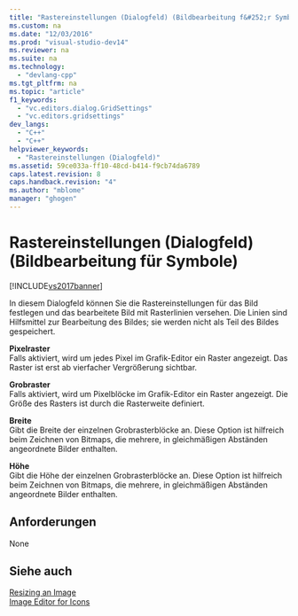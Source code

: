 ```yaml
---
title: "Rastereinstellungen (Dialogfeld) (Bildbearbeitung f&#252;r Symbole)"
ms.custom: na
ms.date: "12/03/2016"
ms.prod: "visual-studio-dev14"
ms.reviewer: na
ms.suite: na
ms.technology: 
  - "devlang-cpp"
ms.tgt_pltfrm: na
ms.topic: "article"
f1_keywords: 
  - "vc.editors.dialog.GridSettings"
  - "vc.editors.gridsettings"
dev_langs: 
  - "C++"
  - "C++"
helpviewer_keywords: 
  - "Rastereinstellungen (Dialogfeld)"
ms.assetid: 59ce033a-ff10-48cd-b414-f9cb74da6789
caps.latest.revision: 8
caps.handback.revision: "4"
ms.author: "mblome"
manager: "ghogen"
---
```

# Rastereinstellungen (Dialogfeld) (Bildbearbeitung f&#252;r Symbole)
[!INCLUDE[vs2017banner](../assembler/inline/includes/vs2017banner.md)]

In diesem Dialogfeld können Sie die Rastereinstellungen für das Bild festlegen und das bearbeitete Bild mit Rasterlinien versehen.  Die Linien sind Hilfsmittel zur Bearbeitung des Bildes; sie werden nicht als Teil des Bildes gespeichert.  
  
 **Pixelraster**  
 Falls aktiviert, wird um jedes Pixel im Grafik\-Editor ein Raster angezeigt.  Das Raster ist erst ab vierfacher Vergrößerung sichtbar.  
  
 **Grobraster**  
 Falls aktiviert, wird um Pixelblöcke im Grafik\-Editor ein Raster angezeigt. Die Größe des Rasters ist durch die Rasterweite definiert.  
  
 **Breite**  
 Gibt die Breite der einzelnen Grobrasterblöcke an.  Diese Option ist hilfreich beim Zeichnen von Bitmaps, die mehrere, in gleichmäßigen Abständen angeordnete Bilder enthalten.  
  
 **Höhe**  
 Gibt die Höhe der einzelnen Grobrasterblöcke an.  Diese Option ist hilfreich beim Zeichnen von Bitmaps, die mehrere, in gleichmäßigen Abständen angeordnete Bilder enthalten.  
  
## Anforderungen  
 None  
  
## Siehe auch  
 [Resizing an Image](../mfc/resizing-an-image-image-editor-for-icons.md)   
 [Image Editor for Icons](../mfc/image-editor-for-icons.md)
